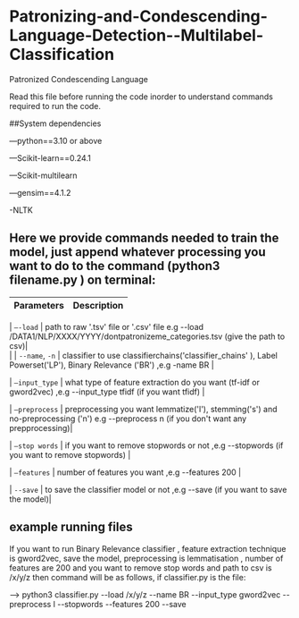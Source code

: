# Patronizing-and-Condescending-Language-Detection--Multilabel-Classification

Patronized Condescending Language

Read this file before running the code inorder to understand commands required to run the code.

##System dependencies

—python==3.10 or above

—Scikit-learn==0.24.1

—Scikit-multilearn

—gensim==4.1.2

-NLTK

## Here we provide commands needed to train the model, just append whatever processing you want to do to the command (python3 filename.py ) on terminal:

| Parameters       |         Description |
| -------------    | --------------------|
 
| ``—-load``          | path to raw '.tsv' file or '.csv' file  e.g --load /DATA1/NLP/XXXX/YYYY/dontpatronizeme_categories.tsv (give the path to csv)|   
|
| ``--name``, ``-n``  | classifier to use classifierchains('classifier_chains' ), Label Powerset('LP'), Binary Relevance ('BR') ,e.g -name BR  |

| ``—input_type``     | what type of feature extraction do you want (tf-idf or gword2vec)  ,e.g --input_type tfidf (if you want tfidf) |

| ``—preprocess``     | preprocessing you want lemmatize('l'), stemming('s') and no-preprocessing ('n') e.g --preprocess n (if you don't want any prepprocessing)|

| ``—stop words``     | if you want to remove stopwords or not ,e.g --stopwords (if you want to remove stopwords) |

| ``—features``       | number of features you want ,e.g --features 200 |

| ``--save``          | to save the classifier model or not ,e.g --save (if you want to save the model)|



## example running files

If you want to run Binary Relevance classifier , feature extraction technique is gword2vec, save the model, preprocessing is lemmatisation , number of features are 200 and you want to remove stop words and path to csv is /x/y/z then command will be as follows, if classifier.py is the file:

-->   python3 classifier.py --load /x/y/z --name BR --input_type gword2vec --preprocess l --stopwords --features 200 --save
